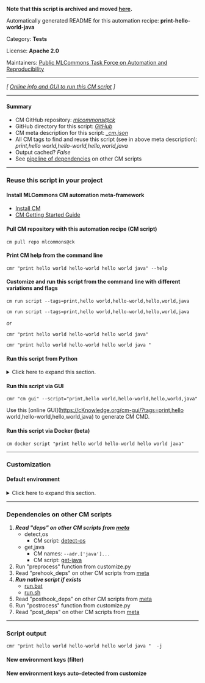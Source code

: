 **Note that this script is archived and moved [here](https://github.com/mlcommons/cm4mlops/tree/main/script/print-hello-world-java).**



Automatically generated README for this automation recipe: **print-hello-world-java**

Category: **Tests**

License: **Apache 2.0**

Maintainers: [Public MLCommons Task Force on Automation and Reproducibility](https://github.com/mlcommons/ck/blob/master/docs/taskforce.md)

---
*[ [Online info and GUI to run this CM script](https://access.cknowledge.org/playground/?action=scripts&name=print-hello-world-java,3b62dc46cce3489c) ]*

---
#### Summary

* CM GitHub repository: *[mlcommons@ck](https://github.com/mlcommons/ck/tree/dev/cm-mlops)*
* GitHub directory for this script: *[GitHub](https://github.com/mlcommons/ck/tree/dev/cm-mlops/script/print-hello-world-java)*
* CM meta description for this script: *[_cm.json](_cm.json)*
* All CM tags to find and reuse this script (see in above meta description): *print,hello world,hello-world,hello,world,java*
* Output cached? *False*
* See [pipeline of dependencies](#dependencies-on-other-cm-scripts) on other CM scripts


---
### Reuse this script in your project

#### Install MLCommons CM automation meta-framework

* [Install CM](https://access.cknowledge.org/playground/?action=install)
* [CM Getting Started Guide](https://github.com/mlcommons/ck/blob/master/docs/getting-started.md)

#### Pull CM repository with this automation recipe (CM script)

```cm pull repo mlcommons@ck```

#### Print CM help from the command line

````cmr "print hello world hello-world hello world java" --help````

#### Customize and run this script from the command line with different variations and flags

`cm run script --tags=print,hello world,hello-world,hello,world,java`

`cm run script --tags=print,hello world,hello-world,hello,world,java `

*or*

`cmr "print hello world hello-world hello world java"`

`cmr "print hello world hello-world hello world java " `


#### Run this script from Python

<details>
<summary>Click here to expand this section.</summary>

```python

import cmind

r = cmind.access({'action':'run'
                  'automation':'script',
                  'tags':'print,hello world,hello-world,hello,world,java'
                  'out':'con',
                  ...
                  (other input keys for this script)
                  ...
                 })

if r['return']>0:
    print (r['error'])

```

</details>


#### Run this script via GUI

```cmr "cm gui" --script="print,hello world,hello-world,hello,world,java"```

Use this [online GUI](https://cKnowledge.org/cm-gui/?tags=print,hello world,hello-world,hello,world,java) to generate CM CMD.

#### Run this script via Docker (beta)

`cm docker script "print hello world hello-world hello world java" `

___
### Customization

#### Default environment

<details>
<summary>Click here to expand this section.</summary>

These keys can be updated via `--env.KEY=VALUE` or `env` dictionary in `@input.json` or using script flags.


</details>

___
### Dependencies on other CM scripts


  1. ***Read "deps" on other CM scripts from [meta](https://github.com/mlcommons/ck/tree/dev/cm-mlops/script/print-hello-world-java/_cm.json)***
     * detect,os
       - CM script: [detect-os](https://github.com/mlcommons/ck/tree/master/cm-mlops/script/detect-os)
     * get,java
       * CM names: `--adr.['java']...`
       - CM script: [get-java](https://github.com/mlcommons/ck/tree/master/cm-mlops/script/get-java)
  1. Run "preprocess" function from customize.py
  1. Read "prehook_deps" on other CM scripts from [meta](https://github.com/mlcommons/ck/tree/dev/cm-mlops/script/print-hello-world-java/_cm.json)
  1. ***Run native script if exists***
     * [run.bat](https://github.com/mlcommons/ck/tree/dev/cm-mlops/script/print-hello-world-java/run.bat)
     * [run.sh](https://github.com/mlcommons/ck/tree/dev/cm-mlops/script/print-hello-world-java/run.sh)
  1. Read "posthook_deps" on other CM scripts from [meta](https://github.com/mlcommons/ck/tree/dev/cm-mlops/script/print-hello-world-java/_cm.json)
  1. Run "postrocess" function from customize.py
  1. Read "post_deps" on other CM scripts from [meta](https://github.com/mlcommons/ck/tree/dev/cm-mlops/script/print-hello-world-java/_cm.json)

___
### Script output
`cmr "print hello world hello-world hello world java "  -j`
#### New environment keys (filter)

#### New environment keys auto-detected from customize
